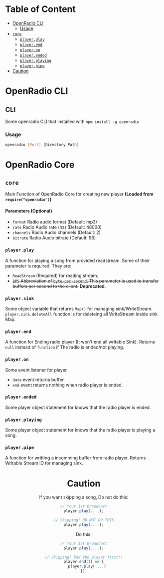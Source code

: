 # Table of Content
- [OpenRadio CLI](#cli)
  - [Usage](#usage)
- [`core`](#core)
  - [`player.play`](#playerplay)
  - [`player.end`](#playerend)
  - [`player.on`](#playeron)
  - [`player.ended`](#playerended)
  - [`player.playing`](#playerplaying)
  - [`player.pipe`](#playerpipe)
- [Caution](#caution)

# OpenRadio CLI
## CLI
Some openradio CLI that installed with `npm install -g openradio`
### Usage
```bash
openradio [Port] [Directory Path]
```

# OpenRadio Core
## `core`
Main Function of OpenRadio Core for creating new player __(Loaded from `require("openradio")`)__
#### Parameters (Optional)
 - `format` Radio audio format (Default: mp3)
 - `rate` Radio Audio rate (hz) (Default: 48000)
 - `channels` Radio Audio channels (Default: 2)
 - `bitrate` Radio Audio bitrate (Default: 96)
### `player.play`
A function for playing a song from provided readstream. Some of their parameter is required. They are:
  - `ReadStream` (Required) for reading stream.
  - ~~`BPS` Abbreviation of `byte-per-second`, This parameter is used to transfer buffers per second to the client.~~ **Deprecated**.
### `player.sink`
Some object variable that returns `Map()` for managing sink/WriteStream. `player.sink.deleteAll` function is for deleteing all WriteStream inside sink Map.

### `player.end`
A function for Ending radio player (It won't end all writable Sink). Returns `null` instead of `function` if The radio is ended/not playing.
### `player.on` 
Some event listener for player. 
  - `data` event returns buffer.
  - `end` event returns nothing when radio player is ended.

### `player.ended`
Some player object statement for knows that the radio player is ended.

### `player.playing`
Some player object statement for knows that the radio player is playing a song.

### `player.pipe`
A function for writting a incomming buffer from radio player. Returns Writable Stream ID for managing sink. 

<center>

<h1>Caution</h1>

If you want skipping a song, Do not do this:

```js
// Your 1st Broadcast
player.play(....);

// Skipping? DO NOT DO THIS
player.play(....);
```

Do this:

```js
// Your 1st Broadcast
player.play(....);

// Skipping? End the player first!!
player.end(() => {
   player.play(....)
});
```

</center>
